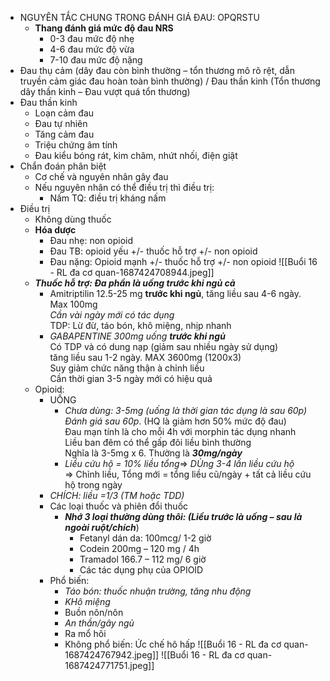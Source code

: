 - NGUYÊN TẮC CHUNG TRONG ĐÁNH GIÁ ĐAU: OPQRSTU
	- **Thang đánh giá mức độ đau NRS**
		- 0-3 đau mức độ nhẹ
		- 4-6 đau mức độ vừa
		- 7-10 đau mức độ nặng
- Đau thụ cảm (dây đau còn bình thường – tổn thương mô rõ rệt, dẫn truyền cảm giác đau hoàn toàn bình thường) / Đau thần kinh (Tổn thương dây thần kinh – Đau vượt quá tổn thương)
- Đau thần kinh
	- Loạn cảm đau
	- Đau tự nhiên
	- Tăng cảm đau
	- Triệu chứng âm tính
	- Đau kiểu bóng rát, kim châm, nhứt nhối, điện giật
- Chẩn đoán phân biệt
	- Cơ chế và nguyên nhân gây đau
	- Nếu nguyên nhân có thể điều trị thì điều trị:
		- Nấm TQ: điều trị kháng nấm
- Điều trị
	- Không dùng thuốc
	- **Hóa dược**
		- Đau nhẹ: non opioid
		- Đau TB: opioid yếu +/- thuốc hỗ trợ +/- non opioid
		- Đau nặng: Opioid mạnh +/- thuốc hỗ trợ +/- non opioid
	![[Buổi 16 - RL đa cơ quan-1687424708944.jpeg]]
	- **_Thuốc hỗ trợ: Đa phần là uống trước khi ngủ cả_**
		- Amitriptilin 12.5-25 mg **trước khi ngủ**, tăng liều sau 4-6 ngày. Max 100mg  
		_Cần vài ngày mới có tác dụng_  
		TDP: Lừ đừ, táo bón, khô miệng, nhịp nhanh
		- _GABAPENTINE 300mg uống **trước khi ngủ**_  
		Có TDP và có dung nạp (giảm sau nhiều ngày sử dụng)  
		tăng liều sau 1-2 ngày. MAX 3600mg (1200x3)  
		Suy giảm chức năng thận à chỉnh liều  
		Cần thời gian 3-5 ngày mới có hiệu quả
	- Opioid:
		- UỐNG
			- _Chưa dùng: 3-5mg (uống là thời gian tác dụng là sau 60p)  
			Đánh giá sau 60p_. (HQ là giảm hơn 50% mức độ đau)  
			Đau mạn tính là cho mỗi 4h với morphin tác dụng nhanh  
			Liều ban đêm có thể gấp đôi liều bình thường  
			Nghĩa là 3-5mg x 6. Thường là **_30mg/ngày_**
			- _Liều cứu hộ = 10% liều tổng_=> _DÙng 3-4 lần liều cứu hộ_  
			=> Chỉnh liều, Tổng mới = tổng liều cũ/ngày + tất cả liều cứu hộ trong ngày
		- _CHÍCH: liều =1/3 (TM hoặc TDD)_
		- Các loại thuốc và phiên đổi thuốc
			- **_Nhớ 3 loại thường dùng thôi: (Liều trước là uống – sau là ngoài ruột/chích_**)
				- Fetanyl dán da: 100mcg/ 1-2 giờ
				- Codein 200mg – 120 mg / 4h
				- Tramadol 166.7 – 112 mg/ 6 giờ
				- Các tác dụng phụ của OPIOID
		- Phổ biến:
			- _Táo bón: thuốc nhuận trường, tăng nhu động_
			- _KHô miệng_
			- Buồn nôn/nôn
			- _An thần/gây ngủ_
			- Ra mổ hôi
			- Không phổ biến: Ức chế hô hấp
![[Buổi 16 - RL đa cơ quan-1687424767942.jpeg]]
![[Buổi 16 - RL đa cơ quan-1687424771751.jpeg]]
